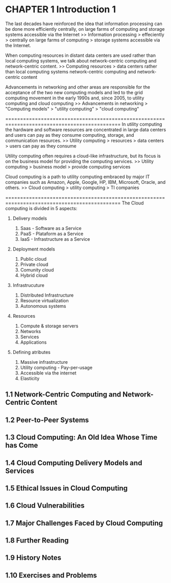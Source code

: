 # CHAPTER 1 Introduction 1
The last decades have reinforced the idea that information processing can be done more efficiently
centrally, on large farms of computing and storage systems accessible via the Internet
    >> Information processing > effeciently
        > centrally on large farms of computing 
        > storage systems accessible via the Internet. 

When computing resources in distant data centers are used rather than local computing systems, we talk about network-centric computing and network-centric content. 
    >> Computing resources > data centers rather than local computing systems
        network-centric computing and network-centric content

Advancements in networking and other areas are responsible for the acceptance of the two new computing models and led to the grid computing movement in the early 1990s and, since 2005, to utility computing and cloud computing
    >> Advancements in networking > "Computing models" 
        > "utility computing" 
        > "cloud computing"

=============================================================================================
In utility computing the hardware and software resources are concentrated in large data centers and users can pay as they consume computing, storage, and communication resources. 
    >> Utility computing > resources > data centers > users can pay as they consume

Utility computing often requires a cloud-like infrastructure, but its focus is on the business model for providing the computing services. 
    >> Utility computing > business model > provide computing services

Cloud computing is a path to utility computing embraced by major IT companies such as Amazon, Apple, Google, HP, IBM, Microsoft, Oracle, and others.
    >> Cloud computing > utility computing > TI companies

=============================================================================================
The Cloud computing is divided in 5 aspects:
1. Delivery models
    1. Saas - Software as a Service
    2. PaaS - Plataform as a Service
    3. IaaS - Infrastructure as a Service 

2. Deployment models
    1. Public cloud
    2. Private cloud
    3. Comunity cloud
    4. Hybrid cloud

3. Infrastrucuture
    1. Distributed Infrastructure
    2. Resource virtualization
    3. Autonomous systems

4. Resources
    1. Compute & storage servers
    2. Networks
    3. Services
    4. Applications

5. Defining atributes
    1. Massive infrastructure
    2. Utility computing - Pay-per-usage
    3. Accessible via the internet
    4. Elasticity

<!--
CHAPTER 1 Introduction 1
-->
## 1.1 Network-Centric Computing and Network-Centric Content
## 1.2 Peer-to-Peer Systems
## 1.3 Cloud Computing: An Old Idea Whose Time has Come
## 1.4 Cloud Computing Delivery Models and Services
## 1.5 Ethical Issues in Cloud Computing
## 1.6 Cloud Vulnerabilities
## 1.7 Major Challenges Faced by Cloud Computing
## 1.8 Further Reading
## 1.9 History Notes
## 1.10 Exercises and Problems